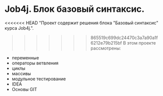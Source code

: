 # Job4j. Блок базовый синтаксис.


<<<<<<< HEAD
"Проект содержит решения блока "Базовый синтаксис" курса Job4j.".


>>>>>>> 865519c699dc24470c3a7a90a1f6212e79b215bf
В этом проекте рассмотрены: 
- переменные
- операторы ветвления
- циклы
- массивы
- модульное тестирование
- IDEA
- Основы GIT